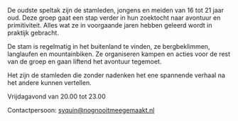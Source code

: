 De oudste speltak zijn de stamleden, jongens en meiden van 16 tot 21 jaar oud. Deze groep gaat een stap verder in hun zoektocht naar avontuur en primitiviteit. Alles wat ze in voorgaande jaren hebben geleerd wordt in praktijk gebracht.

De stam is regelmatig in het buitenland te vinden, ze bergbeklimmen, langlaufen en mountainbiken. Ze organiseren kampen en acties voor de rest van de groep en gaan liftend het avontuur tegemoet.

Het zijn de stamleden die zonder nadenken het ene spannende verhaal na het andere kunnen vertellen.

Vrijdagavond van 20.00 tot 23.00

Contactpersoon: [syquin@nognooitmeegemaakt.nl](mailto:syquin@nognooitmeegemaakt.nl)
